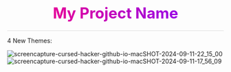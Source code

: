 <h1 style="
  font-family: -apple-system, BlinkMacSystemFont, 'Segoe UI', Roboto, 'Helvetica Neue', Arial, sans-serif; 
  font-size: 2.5em; 
  color: transparent; 
  background: linear-gradient(90deg, #ff007f, #7f00ff); 
  background-clip: text; 
  -webkit-background-clip: text; 
  text-align: center;
  margin: 0;
  padding: 20px 0;
  border-bottom: 1px solid #ddd;
">
  My Project Name
</h1>



4 New Themes:

![screencapture-cursed-hacker-github-io-macSHOT-2024-09-11-22_15_00](https://github.com/user-attachments/assets/2da6387d-95cb-46c6-b822-70dce9baea19)
![screencapture-cursed-hacker-github-io-macSHOT-2024-09-11-17_56_09](https://github.com/user-attachments/assets/086d4d47-d749-4ed6-ba88-391fcd78528b)
